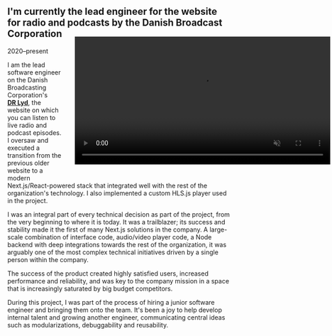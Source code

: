 ## I'm currently the lead engineer for the website for radio and podcasts by the Danish Broadcast Corporation

<video src="{{ '/assets/Andy CV DR Lyd 2023 cropped.mp4' | url }}" loop muted autoplay style="float: right; margin: -1.5rem -14rem 1.5rem 1.5rem; width: 36rem;"></video>

<p class="meta">2020–present</p>

I am the lead software engineer on the Danish Broadcasting Corporation's **[DR&nbsp;Lyd](https://www.dr.dk/lyd)**, the website on which you can listen to live radio and podcast episodes. I oversaw and executed a transition from the previous older website to a modern Next.js/React-powered stack that integrated well with the rest of the organization's technology. I also implemented a custom HLS.js player used in the project.

I was an integral part of every technical decision as part of the project, from the very beginning to where it is today. It was a trailblazer; its success and stability made it the first of many Next.js solutions in the company. A large-scale combination of interface code, audio/video player code, a Node backend with deep integrations towards the rest of the organization, it was arguably one of the most complex technical initiatives driven by a single person within the company.

The success of the product created highly satisfied users, increased performance and reliability, and was key to the company mission in a space that is increasingly saturated by big budget competitors.

During this project, I was part of the process of hiring a junior software engineer and bringing them onto the team. It's been a joy to help develop internal talent and growing another engineer, communicating central ideas such as modularizations, debuggability and reusability.

<!-- Engineering metrics: developer experience, developer velocity, debuggability, performance, and reliability -->
